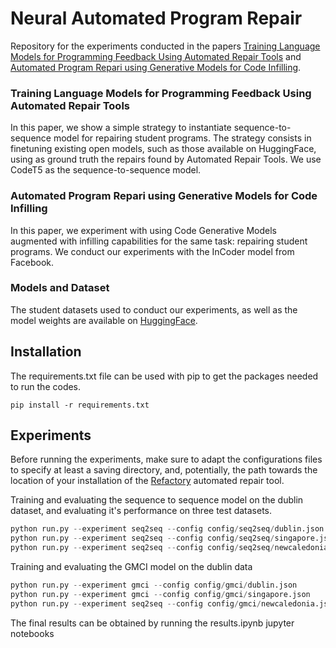 # Neural Automated Program Repair

Repository for the experiments conducted in the papers
[Training Language Models for Programming Feedback Using Automated Repair Tools](https://link.springer.com/chapter/10.1007/978-3-031-36272-9_79)
and [Automated Program Repari using Generative Models for Code Infilling](https://link.springer.com/chapter/10.1007/978-3-031-36272-9_74).

### Training Language Models for Programming Feedback Using Automated Repair Tools

In this paper, we show a simple strategy to instantiate sequence-to-sequence model for
repairing student programs. The strategy consists in finetuning existing open models, 
such as those available on HuggingFace, using as ground truth the repairs found by
Automated Repair Tools. We use CodeT5 as the sequence-to-sequence model. 

### Automated Program Repari using Generative Models for Code Infilling

In this paper, we experiment with using Code Generative Models augmented with infilling
capabilities for the same task: repairing student programs. We conduct our experiments
with the InCoder model from Facebook. 

### Models and Dataset

The student datasets used to conduct our experiments, as well as the model
weights are available on [HuggingFace](https://huggingface.co/datasets/koutch/intro_prog).

## Installation

The requirements.txt file can be used with pip to get the packages needed to run the codes.

```
pip install -r requirements.txt
```

## Experiments

Before running the experiments, make sure to adapt the configurations files to
specify at least a saving directory, and, potentially, the path towards the location
of your installation of the [Refactory](https://github.com/githubhuyang/refactory) automated repair tool. 

Training and evaluating the sequence to sequence model on the dublin dataset,
and evaluating it's performance on three test datasets. 

```python
python run.py --experiment seq2seq --config config/seq2seq/dublin.json --train --test
python run.py --experiment seq2seq --config config/seq2seq/singapore.json --test
python run.py --experiment seq2seq --config config/seq2seq/newcaledonia.json --test
```

Training and evaluating the GMCI model on the dublin data

```python
python run.py --experiment gmci --config config/gmci/dublin.json
python run.py --experiment gmci --config config/gmci/singapore.json
python run.py --experiment seq2seq --config config/gmci/newcaledonia.json --test
```

The final results can be obtained by running the results.ipynb jupyter notebooks